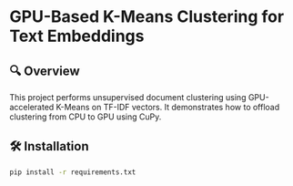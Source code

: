 # GPU-Based K-Means Clustering for Text Embeddings

## 🔍 Overview
This project performs unsupervised document clustering using GPU-accelerated K-Means on TF-IDF vectors. It demonstrates how to offload clustering from CPU to GPU using CuPy.

## 🛠 Installation
```bash
pip install -r requirements.txt
